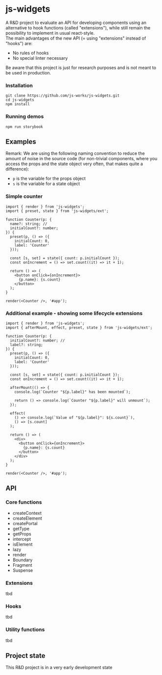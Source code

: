 # js-widgets

A R&D project to evaluate an API for developing components using an alternative to hook functions (called "extensions"), while still remain the possibility to implement in usual react-style.
<br />
The main advantages of the new API (= using "extensions" instead of "hooks") are:

- No rules of hooks
- No special linter necessary

Be aware that this project is just for research purposes and is not meant to be used in production.

### Installation

```
git clone https://github.com/js-works/js-widgets.git
cd js-widgets
npm install
```

### Running demos

```
npm run storybook
```

## Examples

Remark: We are using the following naming convention to
reduce the amount of noise in the source code (for non-trivial
components, where you access the props and the state object
very often, that makes quite a difference):

- `p` is the variable for the props object
- `s` is the variable for a state object

### Simple counter

```tsx
import { render } from 'js-widgets';
import { preset, state } from 'js-widgets/ext';

function Counter(p: {
  name?: string; //
  initialCount?: number;
}) {
  preset(p, () => ({
    initialCount: 0,
    label: 'Counter'
  }));

  const [s, set] = state({ count: p.initialCount });
  const onIncrement = () => set.count((it) => it + 1);

  return () => (
    <button onClick={onIncrement}>
      {p.name}: {s.count}
    </button>
  );
}

render(<Counter />, '#app');
```

### Additional example - showing some lifecycle extensions

```tsx
import { render } from 'js-widgets';
import { afterMount, effect, preset, state } from 'js-widgets/ext';

function Counter(p: {
  initialCount?: number; //
  label?: string;
}) {
  preset(p, () => ({
    initialCount: 0,
    label: 'Counter'
  }));

  const [s, set] = state({ count: p.initialCount });
  const onIncrement = () => set.count((it) => it + 1);

  afterMount(() => {
    console.log(`Counter "${p.label}" has been mounted`);

    return () => console.log(`Counter "${p.label}" will unmount`);
  });

  effect(
    () => console.log(`Value of "${p.label}": ${s.count}`),
    () => [s.count]
  );

  return () => (
    <div>
      <button onClick={onIncrement}>
        {p.name}: {s.count}
      </button>
    </div>
  );
}

render(<Counter />, '#app');
```

## API

### Core functions

- createContext
- createElement
- createPortal
- getType
- getProps
- intercept
- isElement
- lazy
- render
- Boundary
- Fragment
- Suspense

### Extensions

tbd

### Hooks

tbd

### Utility functions

tbd

## Project state

This R&D project is in a very early development state
